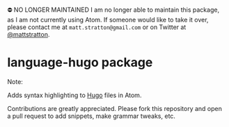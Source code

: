 ⛔️ NO LONGER MAINTAINED
I am no longer able to maintain this package, as I am not currently using Atom. If someone would like to take it over, please contact me at `matt.stratton@gmail.com` or on Twitter at [@mattstratton](https://twitter.com/mattstratton).

# language-hugo package

Note: 

Adds syntax highlighting to [Hugo](http://gohugo.io/) files in Atom.

Contributions are greatly appreciated. Please fork this repository and open a pull request to add snippets, make grammar tweaks, etc.
